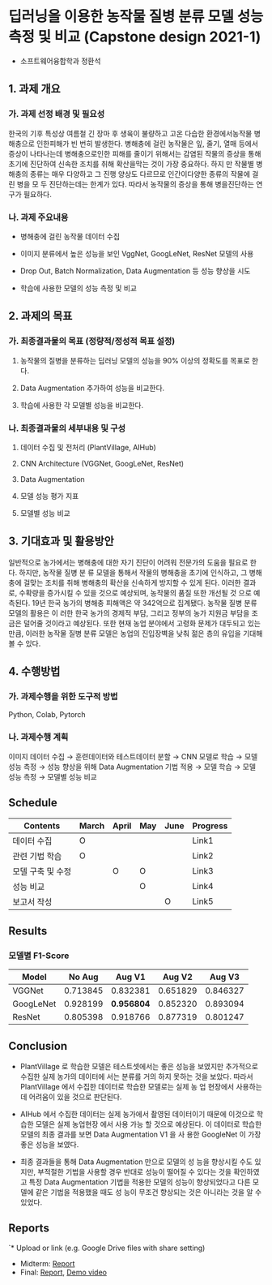 # 딥러닝을 이용한 농작물 질병 분류 모델 성능 측정 및 비교 (Capstone design 2021-1)
* 소프트웨어융합학과 정환석

## 1. 과제 개요

### 가. 과제 선정 배경 및 필요성

한국의 기후 특성상 여름철 긴 장마 후 생육이 불량하고 고온 다습한 환경에서농작물 병해충으로 인한피해가 빈 번히 발생한다. 병해충에 걸린 농작물은 잎, 줄기, 열매 등에서 증상이 나타나는데 병해충으로인한 피해를 줄이기 위해서는 감염된 작물의 증상을 통해 초기에 진단하여 신속한 조치를 취해 확산을막는 것이 가장 중요하다. 하지 만 작물별 병해충의 종류는 매우 다양하고 그 진행 양상도 다르므로 인간이다양한 종류의 작물에 걸린 병을 모 두 진단하는데는 한계가 있다. 따라서 농작물의 증상을 통해 병을진단하는 연구가 필요하다.

### 나. 과제 주요내용

- 병해충에 걸린 농작물 데이터 수집

- 이미지 분류에서 높은 성능을 보인 VggNet, GoogLeNet, ResNet 모델의 사용 

- Drop Out, Batch Normalization, Data Augmentation 등 성능 향상을 시도

- 학습에 사용한 모델의 성능 측정 및 비교


## 2. 과제의 목표

### 가. 최종결과물의 목표 (정량적/정성적 목표 설정)

1) 농작물의 질병을 분류하는 딥러닝 모델의 성능을 90% 이상의 정확도를 목표로 한다.

2) Data Augmentation 추가하여 성능을 비교한다.

3) 학습에 사용한 각 모델별 성능을 비교한다.

### 나. 최종결과물의 세부내용 및 구성


1) 데이터 수집 및 전처리 (PlantVillage, AIHub)

2) CNN Architecture (VGGNet, GoogLeNet, ResNet)

3) Data Augmentation

4) 모델 성능 평가 지표

5) 모델별 성능 비교


## 3. 기대효과 및 활용방안

일반적으로 농가에서는 병해충에 대한 자기 진단이 어려워 전문가의 도움을 필요로 한다. 하지만, 농작물 질병 분 류 모델을 통해서 작물의 병해충을 초기에 인식하고, 그 병해충에 걸맞는 조치를 취해 병해충의 확산을 신속하게 방지할 수 있게 된다. 이러한 결과로, 수확량을 증가시킬 수 있을 것으로 예상되며, 농작물의 품질 또한 개선될 것 으로 예측된다. 19년 한국 농가의 병해충 피해액은 약 342억으로 집계됐다. 농작물 질병 분류 모델의 활용은 이 러한 한국 농가의 경제적 부담, 그리고 정부의 농가 지원금 부담을 조금은 덜어줄 것이라고 예상된다. 또한 현재 농업 분야에서 고령화 문제가 대두되고 있는 만큼, 이러한 농작물 질병 분류 모델은 농업의 진입장벽을 낮춰 젊은 층의 유입을 기대해 볼 수 있다.

## 4. 수행방법

### 가. 과제수행을 위한 도구적 방법

Python, Colab, Pytorch

### 나. 과제수행 계획

이미지 데이터 수집 → 훈련데이터와 테스트데이터 분할 → CNN 모델로 학습 → 모델 성능 측정 → 성능 향상을 위해 Data Augmentation 기법 적용 → 모델 학습 → 모델 성능 측정 → 모델별 성능 비교

## Schedule
| Contents | March | April |  May  | June  |   Progress   |
|----------|-------|-------|-------|-------|--------------|
|  데이터 수집  |   O   |       |       |       |     Link1    |
|  관련 기법 학습  |   O   |       |       |       |     Link2    |
|  모델 구축 및 수정  |       |   O   |   O   |       |     Link3    |
|  성능 비교  |       |       |   O   |       |     Link4    |
|  보고서 작성  |       |       |       |   O   |     Link5    |


## Results
### 모델별 F1-Score
|     Model   | No Aug | Aug V1 | Aug V2 | Aug V3 |
|-------------|--------|--------|--------|--------|
|    VGGNet   |0.713845|0.832381|0.651829|0.846327|
|  GoogLeNet  |0.928199|<b>0.956804</b>|0.852320|0.893094|
|    ResNet   |0.805398|0.918766|0.877319|0.801247|


## Conclusion

* PlantVillage 로 학습한 모델은 테스트셋에서는 좋은 성능을 보였지만 추가적으로 수집한 실제 농가의 데이터에 서는 분류를 거의 하지 못하는 것을 보았다. 따라서 PlantVillage 에서 수집한 데이터로 학습한 모델로는 실제 농 업 현장에서 사용하는데 어려움이 있을 것으로 판단된다.

* AIHub 에서 수집한 데이터는 실제 농가에서 촬영된 데이터이기 때문에 이것으로 학습한 모델은 실제 농업현장 에서 사용 가능 할 것으로 예상된다. 이 데이터로 학습한 모델의 최종 결과를 보면 Data Augmentation V1 을 사 용한 GoogleNet 이 가장 좋은 성능을 보였다. 

* 최종 결과들을 통해 Data Augmentation 만으로 모델의 성 능을 향상시킬 수도 있지만, 부적절한 기법을 사용할 경우 반대로 성능이 떨어질 수 있다는 것을 확인하였고 특정 Data Augmentation 기법을 적용한 모델의 성능이 향상되었다고 다른 모델에 같은 기법을 적용했을 때도 성 능이 무조건 향상되는 것은 아니라는 것을 알 수 있었다.

## Reports
`* Upload or link (e.g. Google Drive files with share setting)
* Midterm: [Report](reports/Midterm.pdf)
* Final: [Report](reports/Final.pdf), [Demo video](https://youtu.be/N3kYhG69XGU)
